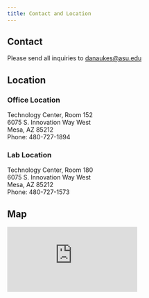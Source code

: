 ```yaml
---
title: Contact and Location
---
```


## Contact

Please send all inquiries to <danaukes@asu.edu>

## Location
<div class="row">
  <div class="col-md-4">
    <h3>Office Location</h3>
    <p>
      Technology Center, Room 152<br>
      6075 S. Innovation Way West<br>
      Mesa, AZ 85212<br>
      Phone: 480-727-1894
    </p>
    <h3>Lab Location</h3>
    <p>
      Technology Center, Room 180<br>
      6075 S. Innovation Way West<br>
      Mesa, AZ 85212<br>
      Phone: 480-727-1573
    </p>
  </div>
  <div class="col-md-8">
    <h2>Map</h2>
    <div class="embed-responsive embed-responsive-16by9">
      <iframe class="embed-responsive-item" src="https://www.google.com/maps/embed?pb=!1m18!1m12!1m3!1d1667.2600324370776!2d-111.68016165000002!3d33.30521674999999!2m3!1f0!2f0!3f0!3m2!1i1024!2i768!4f13.1!3m3!1m2!1s0x872bad9d1b447433%3A0x88bf5cceffea96fb!2sTechnology+Center%2C+6075%2C+Mesa%2C+AZ+85212!5e0!3m2!1sen!2sus!4v1442946306091" frameborder="0" style="border:0" allowfullscreen></iframe>
    </div>
  </div>
</div>
